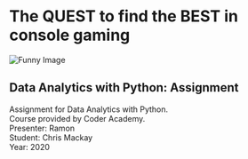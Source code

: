# The QUEST to find the BEST in console gaming
![Funny Image](https://media.giphy.com/media/hXCMbDqS1IlqcneC6d/giphy.gif)

## Data Analytics with Python: Assignment


 Assignment for Data Analytics with Python. <br>Course provided by Coder Academy. <br>Presenter: Ramon<br>Student: Chris Mackay <br> Year: 
2020
